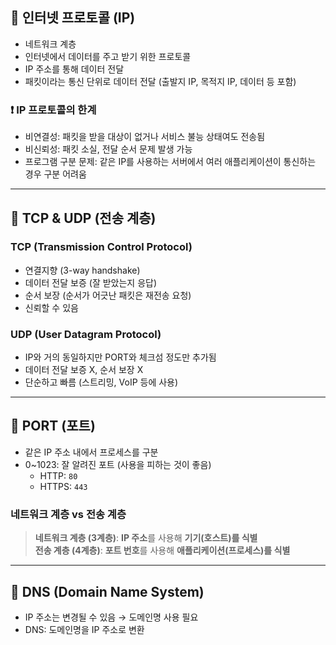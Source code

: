 ## 📌 인터넷 프로토콜 (IP)
- 네트워크 계층
- 인터넷에서 데이터를 주고 받기 위한 프로토콜
- IP 주소를 통해 데이터 전달
- 패킷이라는 통신 단위로 데이터 전달 
  (출발지 IP, 목적지 IP, 데이터 등 포함)

### ❗ IP 프로토콜의 한계
- 비연결성: 패킷을 받을 대상이 없거나 서비스 불능 상태여도 전송됨
- 비신뢰성: 패킷 소실, 전달 순서 문제 발생 가능
- 프로그램 구분 문제: 같은 IP를 사용하는 서버에서 여러 애플리케이션이 통신하는 경우 구분 어려움

---

## 📌 TCP & UDP (전송 계층)
### TCP (Transmission Control Protocol)
- 연결지향 (3-way handshake) 
- 데이터 전달 보증 (잘 받았는지 응답)
- 순서 보장 (순서가 어긋난 패킷은 재전송 요청)
- 신뢰할 수 있음 

### UDP (User Datagram Protocol)
- IP와 거의 동일하지만 PORT와 체크섬 정도만 추가됨
- 데이터 전달 보증 X, 순서 보장 X
- 단순하고 빠름 (스트리밍, VoIP 등에 사용)

---

## 📌 PORT (포트)
- 같은 IP 주소 내에서 프로세스를 구분
- 0~1023: 잘 알려진 포트 (사용을 피하는 것이 좋음)
    - HTTP: `80`
    - HTTPS: `443`

### 네트워크 계층 vs 전송 계층

> **네트워크 계층 (3계층)**: **IP 주소**를 사용해 **기기(호스트)를 식별**  
> **전송 계층 (4계층)**: **포트 번호**를 사용해 **애플리케이션(프로세스)를 식별**
---

## 📌 DNS (Domain Name System)
- IP 주소는 변경될 수 있음 → 도메인명 사용 필요
- DNS: 도메인명을 IP 주소로 변환